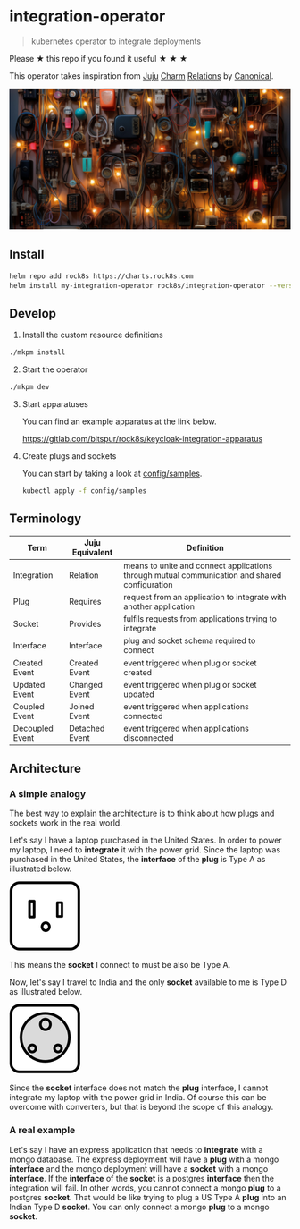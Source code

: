 # integration-operator

> kubernetes operator to integrate deployments

Please ★ this repo if you found it useful ★ ★ ★

This operator takes inspiration from [Juju](https://juju.is) [Charm](https://juju.is/docs/sdk)
[Relations](https://juju.is/docs/sdk/relations) by [Canonical](https://canonical.com).

![](/images/integration-operator.jpg)

## Install

```sh
helm repo add rock8s https://charts.rock8s.com
helm install my-integration-operator rock8s/integration-operator --version 1.0.0
```

## Develop

1. Install the custom resource definitions

```sh
./mkpm install
```

2. Start the operator

```sh
./mkpm dev
```

3. Start apparatuses

   You can find an example apparatus at the link below.

   https://gitlab.com/bitspur/rock8s/keycloak-integration-apparatus

4. Create plugs and sockets

   You can start by taking a look at [config/samples](config/samples).

   ```sh
   kubectl apply -f config/samples
   ```

## Terminology

| Term            | Juju Equivalent | Definition                                                                                    |
| --------------- | --------------- | --------------------------------------------------------------------------------------------- |
| Integration     | Relation        | means to unite and connect applications through mutual communication and shared configuration |
| Plug            | Requires        | request from an application to integrate with another application                             |
| Socket          | Provides        | fulfils requests from applications trying to integrate                                        |
| Interface       | Interface       | plug and socket schema required to connect                                                    |
| Created Event   | Created Event   | event triggered when plug or socket created                                                   |
| Updated Event   | Changed Event   | event triggered when plug or socket updated                                                   |
| Coupled Event   | Joined Event    | event triggered when applications connected                                                   |
| Decoupled Event | Detached Event  | event triggered when applications disconnected                                                |

## Architecture

### A simple analogy

The best way to explain the architecture is to think about how plugs and sockets work in the real world.

Let's say I have a laptop purchased in the United States. In order to power my laptop, I need to **integrate** it with the power grid.
Since the laptop was purchased in the United States, the **interface** of the **plug** is Type A as illustrated below.

![Type A](images/typea.png)

This means the **socket** I connect to must be also be Type A.

Now, let's say I travel to India and the only **socket** available to me is Type D as illustrated below.

![Type D](images/typed.png)

Since the **socket** interface does not match the **plug** interface, I cannot integrate my laptop with the power grid in India. Of course
this can be overcome with converters, but that is beyond the scope of this analogy.

### A real example

Let's say I have an express application that needs to **integrate** with a mongo database. The express deployment will have a **plug** with
a mongo **interface** and the mongo deployment will have a **socket** with a mongo **interface**. If the **interface** of the **socket** is
a postgres **interface** then the integration will fail. In other words, you cannot connect a mongo **plug** to a postgres **socket**. That
would be like trying to plug a US Type A **plug** into an Indian Type D **socket**. You can only connect a mongo **plug** to a mongo **socket**.
